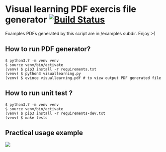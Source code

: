 # Visual learning PDF exercis file generator [![Build Status](https://travis-ci.org/bieli/visual-learning-generator.png)](https://travis-ci.org/bieli/visual-learning-generator)

Examples PDFs generated by this script are in /examples subdir.
Enjoy :-)

How to run PDF generator?
-----
```
$ python3.7 -m venv venv
$ source venv/bin/activate
(venv) $ pip3 install -r requirements.txt
(venv) $ python3 visuallearning.py
(venv) $ evince visuallearning.pdf # to view output PDF generated file
```

How to run unit test ?
----
```
$ python3.7 -m venv venv
$ source venv/bin/activate
(venv) $ pip3 install -r requirements-dev.txt
(venv) $ make tests
```


Practical usage example
----

![](visual_learning.practice_example.gif)
